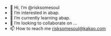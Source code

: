 - 👋 Hi, I’m @risksomesoul
- 👀 I’m interested in abap.
- 🌱 I’m currently learning abap.
- 💞️ I’m looking to collaborate on ...
- 📫 How to reach me 
      risksomesoul@kakao.com

<!---
risksomesoul/risksomesoul is a ✨ special ✨ repository because its `README.md` (this file) appears on your GitHub profile.
You can click the Preview link to take a look at your changes.
--->
